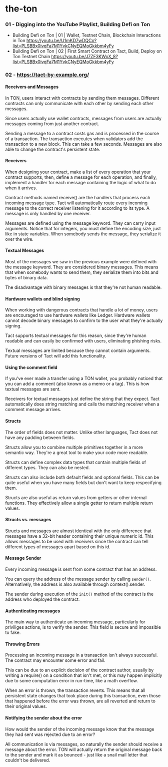 # the-ton

### 01 - Digging into the YouTube Playlist, Building Defi on Ton

- Building Defi on Ton | 01 | Wallet, Testnet Chain, Blockchain Interactions in Ton
https://youtu.be/U1mKD7wDQCo?list=PLSBBx0ivqFa7M1YvkCNyEQMoGkkbm4yFy
- Building Defi on Ton | 02 | First Smart Contract on Tact, Build, Deploy on Ton Testnet Chain
https://youtu.be/J7ZF3KWxX_8?list=PLSBBx0ivqFa7M1YvkCNyEQMoGkkbm4yFy

### 02 - https://tact-by-example.org/

#### Receivers and Messages

In TON, users interact with contracts by sending them messages. Different contracts can only communicate with each other by sending each other messages.

Since users actually use wallet contracts, messages from users are actually messages coming from just another contract.

Sending a message to a contract costs gas and is processed in the course of a transaction. The transaction executes when validators add the transaction to a new block. This can take a few seconds. Messages are also able to change the contract's persistent state.

#### Receivers

When designing your contract, make a list of every operation that your contract supports, then, define a message for each operation, and finally, implement a handler for each message containing the logic of what to do when it arrives.

Contract methods named receive() are the handlers that process each incoming message type. Tact will automatically route every incoming message to the correct receiver listening for it according to its type. A message is only handled by one receiver.

Messages are defined using the message keyword. They can carry input arguments. Notice that for integers, you must define the encoding size, just like in state variables. When somebody sends the message, they serialize it over the wire.

#### Textual Messages

Most of the messages we saw in the previous example were defined with the message keyword. They are considered binary messages. This means that when somebody wants to send them, they serialize them into bits and bytes of binary data.

The disadvantage with binary messages is that they're not human readable.

#### Hardware wallets and blind signing

When working with dangerous contracts that handle a lot of money, users are encouraged to use hardware wallets like Ledger. Hardware wallets cannot decode binary messages to confirm to the user what they're actually signing.

Tact supports textual messages for this reason, since they're human readable and can easily be confirmed with users, eliminating phishing risks.

Textual messages are limited because they cannot contain arguments. Future versions of Tact will add this functionality.

#### Using the comment field

If you've ever made a transfer using a TON wallet, you probably noticed that you can add a comment (also known as a memo or a tag). This is how textual messages are sent.

Receivers for textual messages just define the string that they expect. Tact automatically does string matching and calls the matching receiver when a comment message arrives.

#### Structs
The order of fields does not matter. Unlike other languages, Tact does not have any padding between fields.

Structs allow you to combine multiple primitives together in a more semantic way. They're a great tool to make your code more readable.

Structs can define complex data types that contain multiple fields of different types. They can also be nested.

Structs can also include both default fields and optional fields. This can be quite useful when you have many fields but don't want to keep respecifying them.

Structs are also useful as return values from getters or other internal functions. They effectively allow a single getter to return multiple return values.

#### Structs vs. messages
Structs and messages are almost identical with the only difference that messages have a 32-bit header containing their unique numeric id. This allows messages to be used with receivers since the contract can tell different types of messages apart based on this id.


#### Message Sender
Every incoming message is sent from some contract that has an address.

You can query the address of the message sender by calling `sender()`. Alternatively, the address is also available through context().sender.

The sender during execution of the `init()` method of the contract is the address who deployed the contract.

#### Authenticating messages
The main way to authenticate an incoming message, particularly for priviliges actions, is to verify the sender. This field is secure and impossible to fake.

#### Throwing Errors
Processing an incoming message in a transaction isn't always successful. The contract may encounter some error and fail.

This can be due to an explicit decision of the contract author, usually by writing a require() on a condition that isn't met, or this may happen implicitly due to some computation error in run-time, like a math overflow.

When an error is thrown, the transaction reverts. This means that all persistent state changes that took place during this transaction, even those that happened before the error was thrown, are all reverted and return to their original values.

#### Notifying the sender about the error
How would the sender of the incoming message know that the message they had sent was rejected due to an error?

All communication is via messages, so naturally the sender should receive a message about the error. TON will actually return the original message back to the sender and mark it as bounced - just like a snail mail letter that couldn't be delivered.




